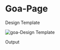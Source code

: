 # Goa-Page
Design Template 








![goa-Design Template](https://github.com/ra-ghava/Goa-Page/assets/146189602/8ca5bd87-19dd-4275-884d-416d3ccd81e7)








Output




